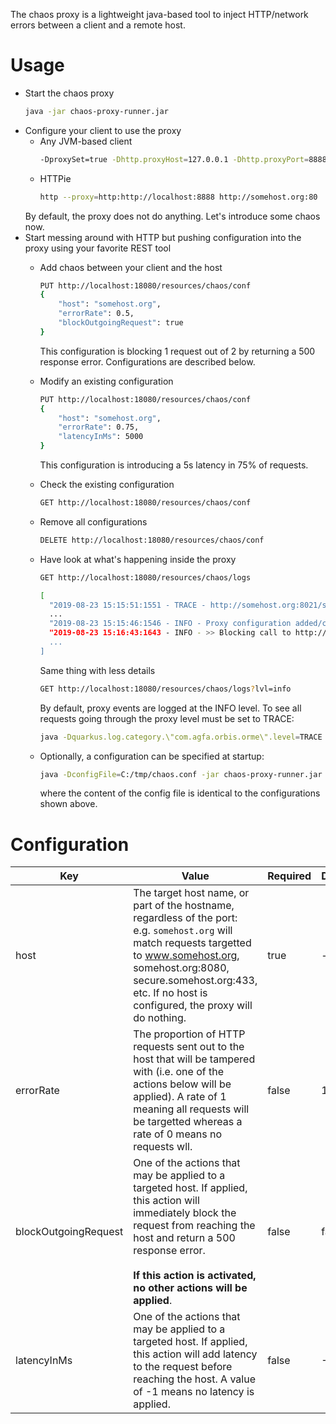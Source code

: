 The chaos proxy is a lightweight java-based tool to inject HTTP/network errors between a client and a remote host.

# Usage

- Start the chaos proxy
   ```bash
   java -jar chaos-proxy-runner.jar
   ```
- Configure your client to use the proxy
  - Any JVM-based client
     ```bash
     -DproxySet=true -Dhttp.proxyHost=127.0.0.1 -Dhttp.proxyPort=8888 -Dhttps.proxyHost=127.0.0.1 -Dhttps.proxyPort=8888
     ```
  - HTTPie
    ```bash
    http --proxy=http:http://localhost:8888 http://somehost.org:80
    ```
   By default, the proxy does not do anything. Let's introduce some chaos now.
- Start messing around with HTTP but pushing configuration into the proxy using your
favorite REST tool
  - Add chaos between your client and the host
    ```bash
    PUT http://localhost:18080/resources/chaos/conf
    {
        "host": "somehost.org",
        "errorRate": 0.5,
        "blockOutgoingRequest": true
    }
    ```
    This configuration is blocking 1 request out of 2 by returning a 500 response error. Configurations are described below.
  - Modify an existing configuration
    ```bash
    PUT http://localhost:18080/resources/chaos/conf
    {
        "host": "somehost.org",
        "errorRate": 0.75,
        "latencyInMs": 5000
    }
    ```
    This configuration is introducing a 5s latency in 75% of requests.
  - Check the existing configuration
    ```bash
    GET http://localhost:18080/resources/chaos/conf
    ```
  - Remove all configurations
    ```bash
    DELETE http://localhost:18080/resources/chaos/conf
    ```
  - Have look at what's happening inside the proxy
    ```bash
    GET http://localhost:18080/resources/chaos/logs
    ```
    ```bash
    [
      "2019-08-23 15:15:51:1551 - TRACE - http://somehost.org:8021/service/",
      ...
      "2019-08-23 15:15:46:1546 - INFO - Proxy configuration added/changed: ProxyConfiguration{host='somehost.org', blockOutgoingRequest=true, errorRate=1.0}",
      "2019-08-23 15:16:43:1643 - INFO - >> Blocking call to http://somehost.org:8021/service/"
      ...
    ]
    ```
    Same thing with less details
    ```bash
    GET http://localhost:18080/resources/chaos/logs?lvl=info
    ```
    By default, proxy events are logged at the INFO level. To see all requests going through the proxy level must be set to TRACE:
    ```bash
    java -Dquarkus.log.category.\"com.agfa.orbis.orme\".level=TRACE -jar chaos-proxy-runner.jar
    ``` 
 
  - Optionally, a configuration can be specified at startup:
    ```bash
    java -DconfigFile=C:/tmp/chaos.conf -jar chaos-proxy-runner.jar
    ```
    where the content of the config file is identical to the configurations shown above.
    
# Configuration

Key | Value | Required | Default
--- | --- | --- | ---
host | The target host name, or part of the hostname, regardless of the port: e.g. `somehost.org` will match requests targetted to www.somehost.org, somehost.org:8080, secure.somehost.org:433, etc. If no host is configured, the proxy will do nothing. | true | -
errorRate | The proportion of HTTP requests sent out to the host that will be tampered with (i.e. one of the actions below will be applied). A rate of 1 meaning all requests will be targetted whereas a rate of 0 means no requests wll. | false | 1
blockOutgoingRequest | One of the actions that may be applied to a targeted host. If applied, this action will immediately block the request from reaching the host and return a 500 response error.<br><br> **If this action is activated, no other actions will be applied**. | false | false
latencyInMs | One of the actions that may be applied to a targeted host. If applied, this action will add latency to the request before reaching the host. A value of -1 means no latency is applied. | false | -1

